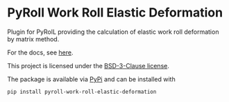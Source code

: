 # PyRoll Work Roll Elastic Deformation

Plugin for PyRolL providing the calculation of elastic work roll deformation by matrix method.

For the docs, see [here](docs/docs.pdf).

This project is licensed under the [BSD-3-Clause license](LICENSE).

The package is available via [PyPi](https://pypi.org/project/pyroll-work-roll-elastic-deformation/) and can be installed with
    
    pip install pyroll-work-roll-elastic-deformation